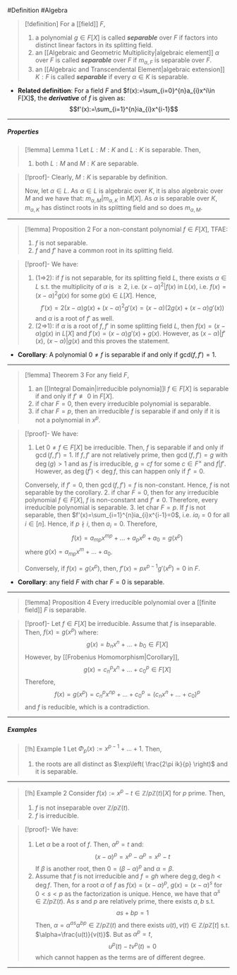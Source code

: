 #Definition #Algebra 

> [!definition]
> For a [[field]] $F$, 
> 1. a polynomial $g\in F[X]$ is called ***separable*** over $F$ if factors into distinct linear factors in its splitting field.
> 2. an [[Algebraic and Geometric Multiplicity|algebraic element]] $\alpha$ over $F$ is called ***separable*** over $F$ if $m_{\alpha,F}$ is separable over $F$.
> 3. an [[Algebraic and Transcendental Element|algebraic extension]] $K:F$ is called ***separable*** if every $\alpha\in K$ is separable.
- **Related definition**: For a field $F$ and $f(x):=\sum_{i=0}^{n}a_{i}x^i\in F[X]$, the ***derivative*** of $f$ is given as: $$f'(x):=\sum_{i=1}^{n}ia_{i}x^{i-1}$$
---
##### Properties
> [!lemma] Lemma 1
> Let $L:M:K$ and $L:K$ is separable. Then, 
> 1. both $L:M$ and $M:K$ are separable.

> [!proof]-
> Clearly, $M:K$ is separable by definition. 
> 
> Now, let $\alpha\in L$. As $\alpha\in L$ is algebraic over $K$, it is also algebraic over $M$ and we have that: $m_{\alpha,M}|m_{\alpha,K}$ in $M[X]$. As $\alpha$ is separable over $K$, $m_{\alpha,K}$ has distinct roots in its splitting field and so does $m_{\alpha,M}$. 
> 
---
> [!lemma] Proposition 2
> For a non-constant polynomial $f\in F[X]$, TFAE:
> 1. $f$ is not separable.
> 2. $f$ and $f'$ have a common root in its splitting field.

> [!proof]-
> We have:
> 1. (1=>2): if $f$ is not separable, for its splitting field $L$, there exists $\alpha\in L$ s.t. the multiplicity of $\alpha$ is $\geq 2$, i.e. $(x-\alpha)^2|f(x)$ in $L(x)$, i.e. $f(x)=(x-\alpha)^{2}g(x)$ for some $g(x)\in L[X]$. Hence, $$f'(x)=2(x-\alpha)g(x)+(x-\alpha)^{2}g'(x)=(x-\alpha)(2g(x)+(x-\alpha)g'(x))$$and $\alpha$ is a root of $f'$ as well.
> 2. (2=>1): if $\alpha$ is a root of $f,f'$ in some splitting field $L$, then $f(x)=(x-\alpha)g(x)$ in $L[X]$ and $f'(x)=(x-\alpha)g'(x)+g(x)$. However, as $(x-\alpha)|f'(x)$, $(x-\alpha)|g(x)$ and this proves the statement.

- **Corollary**: A polynomial $0\neq f$ is separable if and only if $\text{gcd}(f,f')=1$. 
---
> [!lemma] Theorem 3
> For any field $F$, 
> 1. an [[Integral Domain|irreducible polynomia]]l $f\in F[X]$ is separable if and only if $f'\not\equiv 0$ in $F[X]$.
> 1. if $\text{char }F=0$, then every irreducible polynomial is separable. 
> 2. if $\text{char }F=p$, then an irreducible $f$ is separable if and only if it is not a polynomial in $x^p$.

> [!proof]-
> We have:
> 1. Let $0\neq f\in F[X]$ be irreducible. Then, $f$ is separable if and only if $\gcd(f,f')=1$. If $f,f'$ are not relatively prime, then $\gcd(f,f')=g$ with $\deg(g)>1$ and as $f$ is irreducible, $g=cf$ for some $c\in F^\times$ and $f|f'$. However, as $\deg(f')<\deg f$, this can happen only if $f'=0$.
> 	
> 	Conversely, if $f'=0$, then $\gcd(f,f')=f$ is non-constant. Hence, $f$ is not separable by the corollary.
> 2. if $\text{char }F=0$, then for any irreducible polynomial $f\in F[X]$, $f$ is non-constant and $f'\neq 0$. Therefore, every irreducible polynomial is separable.
> 3. let $\text{char }F=p$. If $f$ is not separable, then $f'(x)=\sum_{i=1}^{n}ia_{i}x^{i-1}=0$, i.e. $ia_{i}=0$ for all $i\in [n]$. Hence, if $p\nmid i$, then $a_{i}=0$. Therefore, $$f(x)=a_{mp}x^{mp}+\dots+a_{p}x^p+a_{0}=g(x^p)$$where $g(x)=a_{mp}x^m+\dots+a_{0}$. 
> 
> 	Conversely, if $f(x)=g(x^p)$, then, $f'(x)=px^{p-1}g'(x^p)=0$ in $F$.
- **Corollary**: any field $F$ with $\text{char }F=0$ is separable.
---
> [!lemma] Proposition 4
> Every irreducible polynomial over a [[finite field]] $F$ is separable.

> [!proof]-
> Let $f\in F[X]$ be irreducible. Assume that $f$ is inseparable. Then,  $f(x)=g(x^p)$ where: $$g(x)=b_{n}x^n+\dots+b_{0}\in F[X]$$However, by [[Frobenius Homomorphism|Corollary]], $$g(x)=c_{n}^px^n+\dots+c_{0}^p\in F[X]$$Therefore, $$f(x)=g(x^p)=c_{n}^px^{np}+\dots+c_{0}^p=(c_{n}x^n+\dots+c_{0})^p$$and $f$ is reducible, which is a contradiction.
---
##### Examples
> [!h] Example 1
> Let $\Phi_{p}(x):=x^{p-1}+\dots+1$. Then, 
> 1. the roots are all distinct as $\exp\left( \frac{2\pi ik}{p} \right)$ and it is separable.
---
> [!h] Example 2
> Consider $f(x):=x^p-t\in \mathbb{Z}/p\mathbb{Z}(t)[X]$ for $p$ prime. Then, 
> 1. $f$ is not inseparable over $\mathbb{Z} / p\mathbb{Z}(t)$.
> 1. $f$ is irreducible.

> [!proof]-
> We have:
> 1. Let $\alpha$ be a root of $f$. Then, $\alpha^p=t$ and: $$(x-\alpha)^p=x^p-\alpha^p=x^p-t$$If $\beta$ is another root, then $0=(\beta-\alpha)^p$ and $\alpha=\beta$.
> 2. Assume that $f$ is not irreducible and $f=gh$ where $\deg g,\deg h<\deg f$. Then, for a root $\alpha$ of $f$ as $f(x)=(x-\alpha)^p$, $g(x)=(x-\alpha)^s$ for $0<s<p$ as the factorization is unique. Hence, we have that $\alpha^s\in \mathbb{Z} /p\mathbb{Z}(t)$. As $s$ and $p$ are relatively prime, there exists $a,b$ s.t. $$as+bp=1$$Then, $\alpha=\alpha^{as}\alpha^{bp}\in \mathbb{Z} /p\mathbb{Z}(t)$ and there exists $u(t),v(t)\in \mathbb{Z} / p\mathbb{Z}[t]$ s.t. $\alpha=\frac{u(t)}{v(t)}$. But as $\alpha^p=t$, $$u^p(t)-tv^p(t)=0$$which cannot happen as the terms are of different degree.
---
